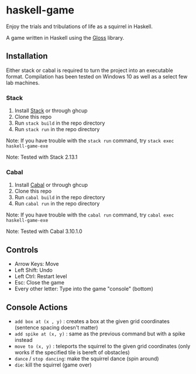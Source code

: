 # haskell-game

Enjoy the trials and tribulations of life as a squirrel in Haskell.

A game written in Haskell using the [Gloss](https://hackage.haskell.org/package/gloss) library.

## Installation

Either stack or cabal is required to turn the project into an executable format.
Compilation has been tested on Windows 10 as well as a select few lab machines.  

### Stack

1. Install [Stack](https://docs.haskellstack.org/en/stable/) or through ghcup
2. Clone this repo
3. Run `stack build` in the repo directory
4. Run `stack run` in the repo directory

Note: If you have trouble with the `stack run` command, try `stack exec haskell-game-exe`

Note: Tested with Stack 2.13.1

### Cabal

1. Install [Cabal](https://www.haskell.org/cabal/) or through ghcup
2. Clone this repo
3. Run `cabal build` in the repo directory
4. Run `cabal run` in the repo directory

Note: If you have trouble with the `cabal run` command, try `cabal exec haskell-game-exe`

Note: Tested with Cabal 3.10.1.0

## Controls

* Arrow Keys: Move
* Left Shift: Undo
* Left Ctrl: Restart level
* Esc: Close the game
* Every other letter: Type into the game "console" (bottom)

## Console Actions

* `add box at (x , y)` : creates a box at the given grid coordinates (sentence spacing doesn't matter)
* `add spike at (x, y)` : same as the previous command but with a spike instead
* `move to (x, y)` : teleports the squirrel to the given grid coordinates (only works if the specified tile is bereft of obstacles)
* `dance` / `stop dancing`: make the squirrel dance (spin around)
* `die`: kill the squirrel (game over)
